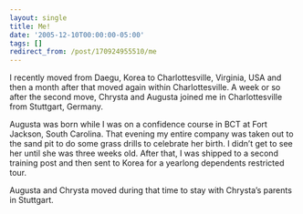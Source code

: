 ```yaml
---
layout: single
title: Me!
date: '2005-12-10T00:00:00-05:00'
tags: []
redirect_from: /post/170924955510/me
---
```

<p>I recently moved from Daegu, Korea to Charlottesville, Virginia, USA and then a month after that moved again within Charlottesville. A week or so after the second move, Chrysta and Augusta joined me in Charlottesville from Stuttgart, Germany.</p>

<p>Augusta was born while I was on a confidence course in BCT at Fort Jackson, South Carolina. That evening my entire company was taken out to the sand pit to do some grass drills to celebrate her birth. I didn&rsquo;t get to see her until she was three weeks old. After that, I was shipped to a second training post and then sent to Korea for a yearlong dependents restricted tour.</p>

<p>Augusta and Chrysta moved during that time to stay with Chrysta&rsquo;s parents in Stuttgart.</p>
